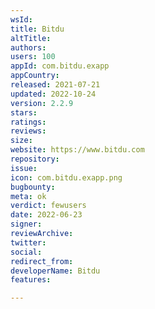 ```yaml
---
wsId: 
title: Bitdu
altTitle: 
authors: 
users: 100
appId: com.bitdu.exapp
appCountry: 
released: 2021-07-21
updated: 2022-10-24
version: 2.2.9
stars: 
ratings: 
reviews: 
size: 
website: https://www.bitdu.com
repository: 
issue: 
icon: com.bitdu.exapp.png
bugbounty: 
meta: ok
verdict: fewusers
date: 2022-06-23
signer: 
reviewArchive: 
twitter: 
social: 
redirect_from: 
developerName: Bitdu
features: 

---
```


